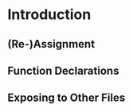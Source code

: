 # Introduction

## (Re-)Assignment


## Function Declarations


## Exposing to Other Files



[mdn-const]: https://developer.mozilla.org/en-US/docs/Web/JavaScript/Reference/Statements/const